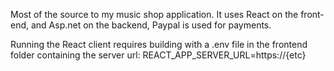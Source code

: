 Most of the source to my music shop application. It uses React on the front-end, and Asp.net on the backend, Paypal is used for payments.

Running the React client requires building with a .env file in the frontend folder containing the server url: REACT_APP_SERVER_URL=https://{etc}
